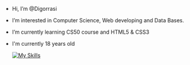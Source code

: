 - Hi, I’m @Digorrasi
- I’m interested in Computer Science, Web developing and Data Bases.
- I’m currently learning CS50 course and HTML5 & CSS3
- I'm currently 18 years old

  [![My Skills](https://skillicons.dev/icons?i=js,html,css,flask,sqlite,c,python)](https://skillicons.dev)
<!---
Digorrasi/Digorrasi is a ✨ special ✨ repository because its `README.md` (this file) appears on your GitHub profile.
You can click the Preview link to take a look at your changes.
--->
